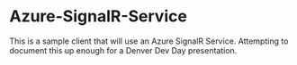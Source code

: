 # Azure-SignalR-Service
This is a sample client that will use an Azure SignalR Service. Attempting to document this up enough for a Denver Dev Day presentation.
